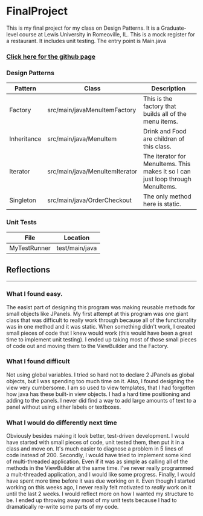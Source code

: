 # FinalProject
This is my final project for my class on Design Patterns. It is a Graduate-level course at Lewis University in Romeoville, IL.
This is a mock register for a restaurant. It includes unit testing.
The entry point is Main.java

### [Click here for the github page](https://github.com/pecuniam1/FinalProject)

### Design Patterns
| Pattern | Class | Description |
| --------- | -------- | ------------|
| Factory | src/main/javaMenuItemFactory | This is the factory that builds all of the menu items. |
| Inheritance | src/main/java/MenuItem | Drink and Food are children of this class. |
| Iterator | src/main/java/MenuItemIterator | The iterator for MenuItems. This makes it so I can just loop through MenuItems. |
| Singleton | src/main/java/OrderCheckout | The only method here is static. |

### Unit Tests
| File | Location |
| ---- | -------- |
| MyTestRunner | test/main/java

## Reflections
---
### **What I found easy.**
The easist part of designing this program was making reusable methods for small objects like JPanels. My first attempt at this program was one giant class that was difficult to really work through because all of the functionality was in one method and it was static. When something didn't work, I created small pieces of code that I knew would work (this would have been a great time to implement unit testing). I ended up taking most of those small pieces of code out and moving them to the ViewBuilder and the Factory.
### **What I found difficult**
Not using global variables. I tried so hard not to declare 2 JPanels as global objects, but I was spending too much time on it. Also, I found designing the view very cumbersome. I am so used to view templates, that I had forgotten how java has these built-in view objects. I had a hard time positioning and adding to the panels. I never did find a way to add large amounts of text to a panel without using either labels or textboxes.
### **What I would do differently next time**
Obviously besides making it look better, test-driven development. I would have started with small pieces of code, unit tested them, then put it in a class and move on. It\'s much easier to diagnose a problem in 5 lines of code instead of 200. Secondly, I would have tried to implement some kind of multi-threaded application. Even if it was as simple as calling all of the methods in the ViewBuilder at the same time. I\'ve never really programmed a mult-threaded application, and I would like some progress. Finally, I would have spent more time before it was due working on it. Even though I started working on this weeks ago, I never really felt motivated to *really* work on it until the last 2 weeks. I would reflect more on how I wanted my structure to be. I ended up throwing away most of my unit tests because I had to dramatically re-write some parts of my code.
